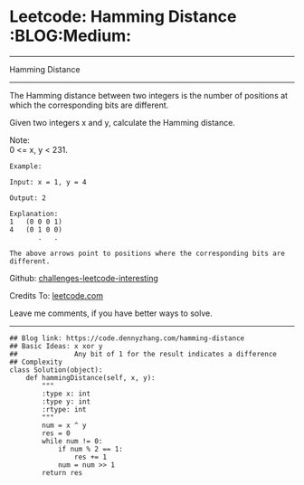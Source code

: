 # Leetcode: Hamming Distance     :BLOG:Medium:


---

Hamming Distance  

---

The Hamming distance between two integers is the number of positions at which the corresponding bits are different.  

Given two integers x and y, calculate the Hamming distance.  

Note:  
0 <= x, y < 231.  

    Example:
    
    Input: x = 1, y = 4
    
    Output: 2
    
    Explanation:
    1   (0 0 0 1)
    4   (0 1 0 0)
           .   .
    
    The above arrows point to positions where the corresponding bits are different.

Github: [challenges-leetcode-interesting](https://github.com/DennyZhang/challenges-leetcode-interesting/tree/master/hamming-distance)  

Credits To: [leetcode.com](https://leetcode.com/problems/hamming-distance/description/)  

Leave me comments, if you have better ways to solve.  

---

    ## Blog link: https://code.dennyzhang.com/hamming-distance
    ## Basic Ideas: x xor y
    ##              Any bit of 1 for the result indicates a difference
    ## Complexity
    class Solution(object):
        def hammingDistance(self, x, y):
            """
            :type x: int
            :type y: int
            :rtype: int
            """
            num = x ^ y
            res = 0
            while num != 0:
                if num % 2 == 1:
                    res += 1
                num = num >> 1
            return res